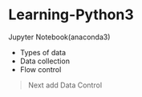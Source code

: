 # Learning-Python3
Jupyter Notebook(anaconda3)

+ Types of data
+ Data collection
+ Flow control
> Next add Data Control

